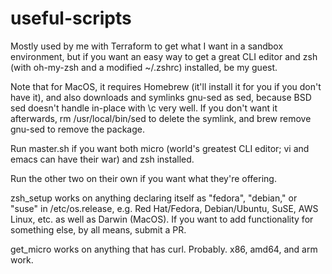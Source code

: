 # useful-scripts

Mostly used by me with Terraform to get what I want in a sandbox environment, but if you want an easy way to get a great CLI editor and zsh (with oh-my-zsh and a modified ~/.zshrc) installed, be my guest. 

Note that for MacOS, it requires Homebrew (it'll install it for you if you don't have it), and also downloads and symlinks gnu-sed as sed, because BSD sed doesn't handle in-place with \c very well. If you don't want it afterwards, rm /usr/local/bin/sed to delete the symlink, and brew remove gnu-sed to remove the package.

Run master.sh if you want both micro (world's greatest CLI editor; vi and emacs can have their war) and zsh installed.

Run the other two on their own if you want what they're offering.

zsh_setup works on anything declaring itself as "fedora", "debian," or "suse" in /etc/os.release, e.g. Red Hat/Fedora, Debian/Ubuntu, SuSE, AWS Linux, etc. as well as Darwin (MacOS). If you want to add functionality for something else, by all means, submit a PR.

get_micro works on anything that has curl. Probably. x86, amd64, and arm work.
